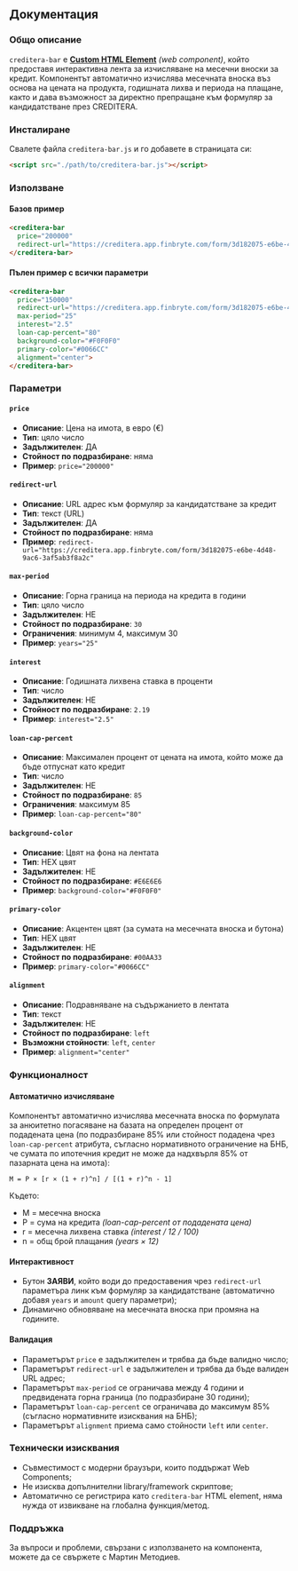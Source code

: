 ## Документация

### Общо описание

`creditera-bar` е [**Custom HTML Element**](https://developer.mozilla.org/en-US/docs/Web/API/Web_components/Using_custom_elements) *(web component)*, който предоставя интерактивна лента за изчисляване на месечни вноски за кредит. Компонентът автоматично изчислява месечната вноска въз основа на цената на продукта, годишната лихва и периода на плащане, както и дава възможност за директно препращане към формуляр за кандидатстване през CREDITERA.

### Инсталиране

Свалете файла `creditera-bar.js` и го добавете в страницата си:
```html
<script src="./path/to/creditera-bar.js"></script>
```

### Използване

#### Базов пример
```html
<creditera-bar 
  price="200000" 
  redirect-url="https://creditera.app.finbryte.com/form/3d182075-e6be-4d48-9ac6-3af5ab3f8a2c">
</creditera-bar>
```

#### Пълен пример с всички параметри
```html
<creditera-bar 
  price="150000"
  redirect-url="https://creditera.app.finbryte.com/form/3d182075-e6be-4d48-9ac6-3af5ab3f8a2c"
  max-period="25"
  interest="2.5"
  loan-cap-percent="80"
  background-color="#F0F0F0"
  primary-color="#0066CC"
  alignment="center">
</creditera-bar>
```

### Параметри

#### `price`
- **Описание**: Цена на имота, в евро (€)
- **Тип**: цяло число
- **Задължителен**: ДА
- **Стойност по подразбиране**: няма
- **Пример**: `price="200000"`

#### `redirect-url`
- **Описание**: URL адрес към формуляр за кандидатстване за кредит
- **Тип**: текст (URL)
- **Задължителен**: ДА
- **Стойност по подразбиране**: няма
- **Пример**: `redirect-url="https://creditera.app.finbryte.com/form/3d182075-e6be-4d48-9ac6-3af5ab3f8a2c"`

#### `max-period`
- **Описание**: Горна граница на периода на кредита в години
- **Тип**: цяло число
- **Задължителен**: НЕ
- **Стойност по подразбиране**: `30`
- **Ограничения**: минимум 4, максимум 30
- **Пример**: `years="25"`

#### `interest`
- **Описание**: Годишната лихвена ставка в проценти
- **Тип**: число
- **Задължителен**: НЕ
- **Стойност по подразбиране**: `2.19`
- **Пример**: `interest="2.5"`

#### `loan-cap-percent`
- **Описание**: Максимален процент от цената на имота, който може да бъде отпуснат като кредит
- **Тип**: число
- **Задължителен**: НЕ
- **Стойност по подразбиране**: `85`
- **Ограничения**: максимум 85
- **Пример**: `loan-cap-percent="80"`

#### `background-color`
- **Описание**: Цвят на фона на лентата
- **Тип**: HEX цвят
- **Задължителен**: НЕ
- **Стойност по подразбиране**: `#E6E6E6`
- **Пример**: `background-color="#F0F0F0"`

#### `primary-color`
- **Описание**: Акцентен цвят (за сумата на месечната вноска и бутона)
- **Тип**: HEX цвят
- **Задължителен**: НЕ
- **Стойност по подразбиране**: `#00AA33`
- **Пример**: `primary-color="#0066CC"`

#### `alignment`
- **Описание**: Подравняване на съдържанието в лентата
- **Тип**: текст
- **Задължителен**: НЕ
- **Стойност по подразбиране**: `left`
- **Възможни стойности**: `left`, `center`
- **Пример**: `alignment="center"`

### Функционалност

#### Автоматично изчисляване
Компонентът автоматично изчислява месечната вноска по формулата за анюитетно погасяване на базата на определен процент от подадената цена (по подразбиране 85% или стойност подадена чрез `loan-cap-percent` атрибута, съгласно нормативното ограничение на БНБ, че сумата по ипотечния кредит не може да надхвърля 85% от пазарната цена на имота):

```
M = P × [r × (1 + r)^n] / [(1 + r)^n - 1]
```

Където:
- M = месечна вноска
- P = сума на кредита *(loan-cap-percent от подадената цена)*
- r = месечна лихвена ставка *(interest / 12 / 100)*
- n = общ брой плащания *(years × 12)*

#### Интерактивност
- Бутон **ЗАЯВИ**, който води до предоставения чрез `redirect-url` параметъра линк към формуляр за кандидатстване (автоматично добавя `years` и `amount` query параметри);
- Динамично обновяване на месечната вноска при промяна на годините.

#### Валидация
- Параметърът `price` е задължителен и трябва да бъде валидно число;
- Параметърът `redirect-url` е задължителен и трябва да бъде валиден URL адрес;
- Параметърът `max-period` се ограничава между 4 години и предвидената горна граница (по подразбиране 30 години);
- Параметърът `loan-cap-percent` се ограничава до максимум 85% (съгласно нормативните изисквания на БНБ);
- Параметърът `alignment` приема само стойности `left` или `center`.

### Технически изисквания

- Съвместимост с модерни браузъри, които поддържат Web Components;
- Не изисква допълнителни library/framework скриптове;
- Автоматично се регистрира като `creditera-bar` HTML element, няма нужда от извикване на глобална функция/метод.

### Поддръжка

За въпроси и проблеми, свързани с използването на компонента, можете да се свържете с Мартин Методиев.
